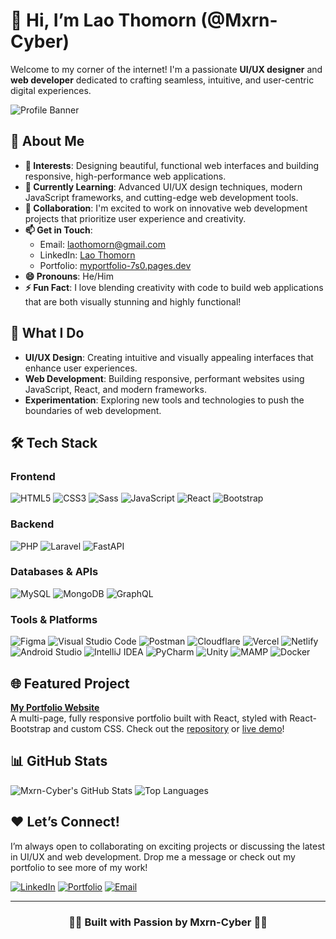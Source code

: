 # 👋 Hi, I’m Lao Thomorn (@Mxrn-Cyber)

Welcome to my corner of the internet! I'm a passionate **UI/UX designer** and **web developer** dedicated to crafting seamless, intuitive, and user-centric digital experiences.

![Profile Banner](https://github.com/Mxrn-Cyber/Mxrn-Cyber/blob/master/myportfolio.png)

## 🌟 About Me

- **👀 Interests**: Designing beautiful, functional web interfaces and building responsive, high-performance web applications.
- **🌱 Currently Learning**: Advanced UI/UX design techniques, modern JavaScript frameworks, and cutting-edge web development tools.
- **💞️ Collaboration**: I'm excited to work on innovative web development projects that prioritize user experience and creativity.
- **📫 Get in Touch**:
  - Email: [laothomorn@gmail.com](mailto:laothomorn@gmail.com)
  - LinkedIn: [Lao Thomorn](https://www.linkedin.com/in/lao-thomorn-347a4b28b/)
  - Portfolio: [myportfolio-7s0.pages.dev](https://myportfolio-7s0.pages.dev/)
- **😄 Pronouns**: He/Him
- **⚡ Fun Fact**: I love blending creativity with code to build web applications that are both visually stunning and highly functional!

## 🚀 What I Do

- **UI/UX Design**: Creating intuitive and visually appealing interfaces that enhance user experiences.
- **Web Development**: Building responsive, performant websites using JavaScript, React, and modern frameworks.
- **Experimentation**: Exploring new tools and technologies to push the boundaries of web development.

## 🛠️ Tech Stack

### Frontend
![HTML5](https://img.shields.io/badge/-HTML5-333333?style=flat-square&logo=html5)
![CSS3](https://img.shields.io/badge/-CSS3-333333?style=flat-square&logo=css3)
![Sass](https://img.shields.io/badge/-Sass-333333?style=flat-square&logo=sass)
![JavaScript](https://img.shields.io/badge/-JavaScript-333333?style=flat-square&logo=javascript)
![React](https://img.shields.io/badge/-React-333333?style=flat-square&logo=react)
![Bootstrap](https://img.shields.io/badge/-Bootstrap-333333?style=flat-square&logo=bootstrap)

### Backend
![PHP](https://img.shields.io/badge/-PHP-333333?style=flat-square&logo=php)
![Laravel](https://img.shields.io/badge/-Laravel-333333?style=flat-square&logo=laravel)
![FastAPI](https://img.shields.io/badge/-FastAPI-333333?style=flat-square&logo=fastapi)

### Databases & APIs
![MySQL](https://img.shields.io/badge/-MySQL-333333?style=flat-square&logo=mysql)
![MongoDB](https://img.shields.io/badge/-MongoDB-333333?style=flat-square&logo=mongodb)
![GraphQL](https://img.shields.io/badge/-GraphQL-333333?style=flat-square&logo=graphql)

### Tools & Platforms
![Figma](https://img.shields.io/badge/-Figma-333333?style=flat-square&logo=figma)
![Visual Studio Code](https://img.shields.io/badge/-VS%20Code-333333?style=flat-square&logo=visualstudiocode)
![Postman](https://img.shields.io/badge/-Postman-333333?style=flat-square&logo=postman)
![Cloudflare](https://img.shields.io/badge/-Cloudflare-333333?style=flat-square&logo=cloudflare)
![Vercel](https://img.shields.io/badge/-Vercel-333333?style=flat-square&logo=vercel)
![Netlify](https://img.shields.io/badge/-Netlify-333333?style=flat-square&logo=netlify)
![Android Studio](https://img.shields.io/badge/-Android%20Studio-333333?style=flat-square&logo=androidstudio)
![IntelliJ IDEA](https://img.shields.io/badge/-IntelliJ%20IDEA-333333?style=flat-square&logo=intellijidea)
![PyCharm](https://img.shields.io/badge/-PyCharm-333333?style=flat-square&logo=pycharm)
![Unity](https://img.shields.io/badge/-Unity-333333?style=flat-square&logo=unity)
![MAMP](https://img.shields.io/badge/-MAMP-333333?style=flat-square&logo=mamp)
![Docker](https://img.shields.io/badge/-Docker-333333?style=flat-square&logo=docker)

## 🌐 Featured Project

**[My Portfolio Website](https://myportfolio-7s0.pages.dev/)**  
A multi-page, fully responsive portfolio built with React, styled with React-Bootstrap and custom CSS. Check out the [repository](https://github.com/Mxrn-Cyber?tab=repositories) or [live demo](https://myportfolio-7s0.pages.dev/)!

## 📊 GitHub Stats

![Mxrn-Cyber's GitHub Stats](https://github-readme-stats.vercel.app/api?username=Mxrn-Cyber&show_icons=true&theme=radical&hide_border=true)
![Top Languages](https://github-readme-stats.vercel.app/api/top-langs/?username=Mxrn-Cyber&layout=compact&theme=radical&hide_border=true)

## ❤️ Let’s Connect!

I’m always open to collaborating on exciting projects or discussing the latest in UI/UX and web development. Drop me a message or check out my portfolio to see more of my work!

[![LinkedIn](https://img.shields.io/badge/-LinkedIn-0077B5?style=flat-square&logo=linkedin)](https://www.linkedin.com/in/lao-thomorn-347a4b28b/)
[![Portfolio](https://img.shields.io/badge/-Portfolio-333333?style=flat-square&logo=web)](https://myportfolio-7s0.pages.dev/)
[![Email](https://img.shields.io/badge/-Email-D14836?style=flat-square&logo=gmail)](mailto:laothomorn@gmail.com)

---

<h3 align="center">🥷🏻 Built with Passion by Mxrn-Cyber 🥷🏻</h3>
